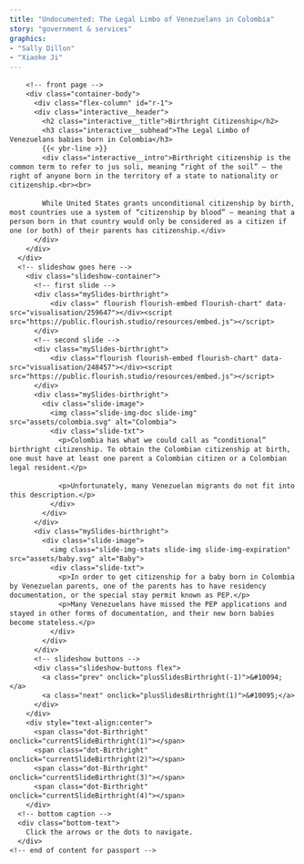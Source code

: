 ```yaml
---
title: "Undocumented: The Legal Limbo of Venezuelans in Colombia"
story: "government & services"
graphics:
- "Sally Dillon"
- "Xiaoke Ji"
---
```


<section class="interactive">
  <div class="interactive__body" id="interactive__gov-birthright">


        <!-- front page -->
        <div class="container-body">
          <div class="flex-column" id="r-1">
          <div class="interactive__header">
            <h2 class="interactive__title">Birthright Citizenship</h2>
            <h3 class="interactive__subhead">The Legal Limbo of Venezuelans babies born in Colombia</h3>
            {{< ybr-line >}}
            <div class="interactive__intro">Birthright citizenship is the common term to refer to jus soli, meaning “right of the soil” — the right of anyone born in the territory of a state to nationality or citizenship.<br><br>

            While United States grants unconditional citizenship by birth, most countries use a system of “citizenship by blood” — meaning that a person born in that country would only be considered as a citizen if one (or both) of their parents has citizenship.</div>
          </div>
        </div>
      </div>
      <!-- slideshow goes here -->
        <div class="slideshow-container">
          <!-- first slide -->
          <div class="mySlides-birthright">
              <div class=" flourish flourish-embed flourish-chart" data-src="visualisation/259647"></div><script src="https://public.flourish.studio/resources/embed.js"></script>
          </div>
          <!-- second slide -->
          <div class="mySlides-birthright">
              <div class="flourish flourish-embed flourish-chart" data-src="visualisation/248457"></div><script src="https://public.flourish.studio/resources/embed.js"></script>
          </div>
          <div class="mySlides-birthright">
            <div class="slide-image">
              <img class="slide-img-doc slide-img" src="assets/colombia.svg" alt="Colombia">
              <div class="slide-txt">
                <p>Colombia has what we could call as “conditional” birthright citizenship. To obtain the Colombian citizenship at birth, one must have at least one parent a Colombian citizen or a Colombian legal resident.</p>

                <p>Unfortunately, many Venezuelan migrants do not fit into this description.</p>
              </div>
            </div>
          </div>
          <div class="mySlides-birthright">
            <div class="slide-image">
              <img class="slide-img-stats slide-img slide-img-expiration" src="assets/baby.svg" alt="Baby">
              <div class="slide-txt">
                <p>In order to get citizenship for a baby born in Colombia by Venezuelan parents, one of the parents has to have residency documentation, or the special stay permit known as PEP.</p>
                <p>Many Venezuelans have missed the PEP applications and stayed in other forms of documentation, and their new born babies become stateless.</p>
              </div>
            </div>
          </div>
          <!-- slideshow buttons -->
          <div class="slideshow-buttons flex">
            <a class="prev" onclick="plusSlidesBirthright(-1)">&#10094;</a>
            <a class="next" onclick="plusSlidesBirthright(1)">&#10095;</a>
          </div>
        </div>
        <div style="text-align:center">
          <span class="dot-Birthright" onclick="currentSlideBirthright(1)"></span>
          <span class="dot-Birthright" onclick="currentSlideBirthright(2)"></span>
          <span class="dot-Birthright" onclick="currentSlideBirthright(3)"></span>
          <span class="dot-Birthright" onclick="currentSlideBirthright(4)"></span>
        </div>
      <!-- bottom caption -->
      <div class="bottom-text">
        Click the arrows or the dots to navigate.
      </div>
    <!-- end of content for passport -->

</section>
